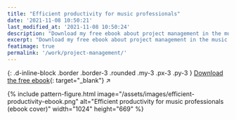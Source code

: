 ```yaml
---
title: "Efficient productivity for music professionals"
date: '2021-11-08 10:50:21'
last_modified_at: '2021-11-08 10:50:24'
description: "Download my free ebook about project management in the music industry. Based on a real-life album production."
excerpt: "Download my free ebook about project management in the music industry, based on a real-life album production. No strings attached, the book is a 13.2MB PDF file."
featimage: true
permalink: '/work/project-management/'
---
```

{: .d-inline-block .border .border-3 .rounded .my-3 .px-3 .py-3 }
[Download the free ebook](https://www.dropbox.com/s/tjcgggv6yx7424y/minutes-to-midnight_efficient-productivity-for-music-professionals.pdf){: target="_blank"} ↗ 

{% include pattern-figure.html image="/assets/images/efficient-productivity-ebook.png" alt="Efficient productivity for music professionals (ebook cover)" width="1024" height="669" %}